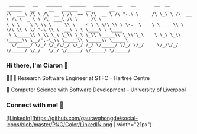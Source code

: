 
```
 ______   __   ______   ______   ______   __   __       __  __   ______   __     __   ______   __       __        
/\  ___\ /\ \ /\  __ \ /\  == \ /\  __ \ /\ "-.\ \     /\ \_\ \ /\  __ \ /\ \  _ \ \ /\  ___\ /\ \     /\ \       
\ \ \____\ \ \\ \  __ \\ \  __< \ \ \/\ \\ \ \-.  \    \ \  __ \\ \ \/\ \\ \ \/ ".\ \\ \  __\ \ \ \____\ \ \____  
 \ \_____\\ \_\\ \_\ \_\\ \_\ \_\\ \_____\\ \_\\"\_\    \ \_\ \_\\ \_____\\ \__/".~\_\\ \_____\\ \_____\\ \_____\ 
  \/_____/ \/_/ \/_/\/_/ \/_/ /_/ \/_____/ \/_/ \/_/     \/_/\/_/ \/_____/ \/_/   \/_/ \/_____/ \/_____/ \/_____/ 
```

<!-- TODO: Link personal website under my name-->
### Hi there, I'm Ciaron 👋

🧑🏻‍💻 Research Software Engineer at STFC - Hartree Centre

📜 Computer Science with Software Development - University of Liverpool

<!-- TODO: Add my socials here -->
### Connect with me! 🔗

<a href="https://www.linkedin.com/in/ciaron-howell/">![LinkedIn](https://github.com/gauravghongde/social-icons/blob/master/PNG/Color/LinkedIN.png | width="21px")</a>



<!-- IDEA: Auto add blog posts made to either medium or my own website? -->

<!-- Languages can be shown by the coding report i guess-->
<!-- TODO: Add coding report -->
